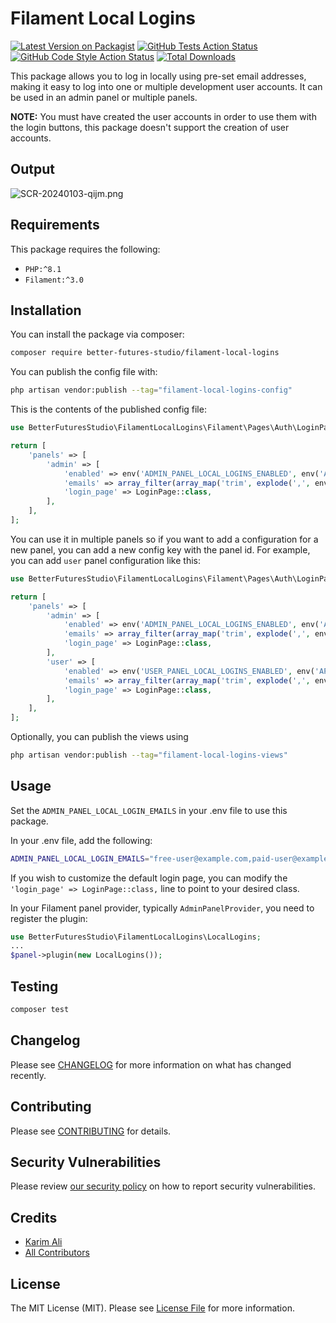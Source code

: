 # Filament Local Logins

[![Latest Version on Packagist](https://img.shields.io/packagist/v/better-futures-studio/filament-local-logins.svg?style=flat-square)](https://packagist.org/packages/better-futures-studio/filament-local-logins)
[![GitHub Tests Action Status](https://img.shields.io/github/actions/workflow/status/better-futures-studio/filament-local-logins/run-tests.yml?branch=main&label=tests&style=flat-square)](https://github.com/better-futures-studio/filament-local-logins/actions?query=workflow%3Arun-tests+branch%3Amain)
[![GitHub Code Style Action Status](https://img.shields.io/github/actions/workflow/status/better-futures-studio/filament-local-logins/fix-php-code-style-issues.yml?branch=main&label=code%20style&style=flat-square)](https://github.com/better-futures-studio/filament-local-logins/actions?query=workflow%3A"Fix+PHP+code+style+issues"+branch%3Amain)
[![Total Downloads](https://img.shields.io/packagist/dt/better-futures-studio/filament-local-logins.svg?style=flat-square)](https://packagist.org/packages/better-futures-studio/filament-local-logins)

This package allows you to log in locally using pre-set email addresses, making it easy to log into one or multiple development user accounts. It can be used in an admin panel or multiple panels.

**NOTE:** You must have created the user accounts in order to use them with the login buttons, this package doesn't support the creation of user accounts.

## Output

![SCR-20240103-qijm.png](https://i.postimg.cc/bYW7M5MZ/SCR-20240103-qijm.png)

## Requirements

This package requires the following:

- `PHP:^8.1`
- `Filament:^3.0`

## Installation

You can install the package via composer:

```bash
composer require better-futures-studio/filament-local-logins
```

You can publish the config file with:

```bash
php artisan vendor:publish --tag="filament-local-logins-config"
```

This is the contents of the published config file:

```php
use BetterFuturesStudio\FilamentLocalLogins\Filament\Pages\Auth\LoginPage;

return [
    'panels' => [
        'admin' => [
            'enabled' => env('ADMIN_PANEL_LOCAL_LOGINS_ENABLED', env('APP_ENV') === 'local'),
            'emails' => array_filter(array_map('trim', explode(',', env('ADMIN_PANEL_LOCAL_LOGIN_EMAILS', '')))),
            'login_page' => LoginPage::class,
        ],
    ],
];
```

You can use it in multiple panels so if you want to add a configuration for a new panel, you can add a new config key with the panel id. For example, you can add `user` panel configuration like this:

```php
use BetterFuturesStudio\FilamentLocalLogins\Filament\Pages\Auth\LoginPage;

return [
    'panels' => [
        'admin' => [
            'enabled' => env('ADMIN_PANEL_LOCAL_LOGINS_ENABLED', env('APP_ENV') === 'local'),
            'emails' => array_filter(array_map('trim', explode(',', env('ADMIN_PANEL_LOCAL_LOGIN_EMAILS', '')))),
            'login_page' => LoginPage::class,
        ],
        'user' => [
            'enabled' => env('USER_PANEL_LOCAL_LOGINS_ENABLED', env('APP_ENV') === 'local'),
            'emails' => array_filter(array_map('trim', explode(',', env('USER_PANEL_LOCAL_LOGIN_EMAILS', '')))),
            'login_page' => LoginPage::class,
        ],
    ],
];
```

Optionally, you can publish the views using

```bash
php artisan vendor:publish --tag="filament-local-logins-views"
```

## Usage

Set the `ADMIN_PANEL_LOCAL_LOGIN_EMAILS` in your .env file to use this package.

In your .env file, add the following:

```bash
ADMIN_PANEL_LOCAL_LOGIN_EMAILS="free-user@example.com,paid-user@example.com" # Provide a comma-separated list of emails that can log in locally
```

If you wish to customize the default login page, you can modify the `'login_page' => LoginPage::class,` line to point to your desired class.

In your Filament panel provider, typically `AdminPanelProvider`, you need to register the plugin:

```php
use BetterFuturesStudio\FilamentLocalLogins\LocalLogins;
...
$panel->plugin(new LocalLogins());
```

## Testing

```bash
composer test
```

## Changelog

Please see [CHANGELOG](CHANGELOG.md) for more information on what has changed recently.

## Contributing

Please see [CONTRIBUTING](CONTRIBUTING.md) for details.

## Security Vulnerabilities

Please review [our security policy](../../security/policy) on how to report security vulnerabilities.

## Credits

- [Karim Ali](https://github.com/KarimAlii)
- [All Contributors](../../contributors)

## License

The MIT License (MIT). Please see [License File](LICENSE.md) for more information.
